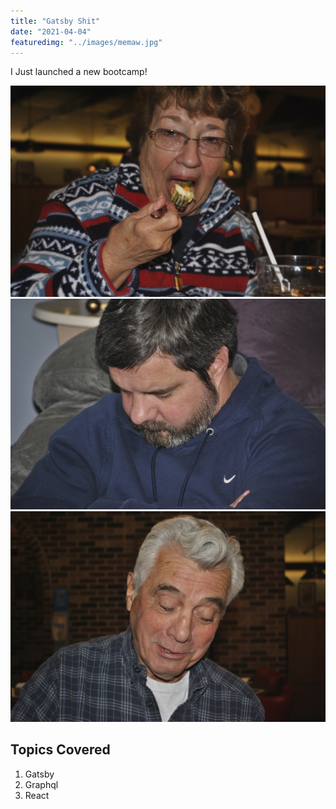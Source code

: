 ```yaml
---
title: "Gatsby Shit"
date: "2021-04-04"
featuredimg: "../images/memaw.jpg"
---
```


I Just launched a new bootcamp!

![Memaw](../images/memaw.jpg)
![dad](../images/dad.jpg)
![papa](../images/papa.jpg)

## Topics Covered

1. Gatsby
2. Graphql
3. React